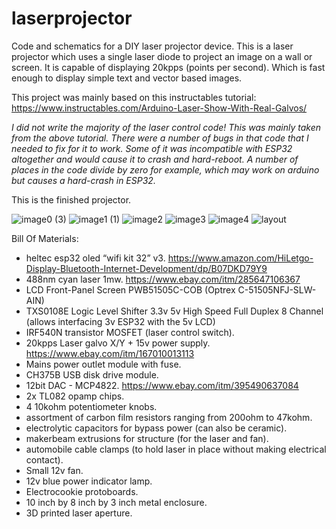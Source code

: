 # laserprojector
Code and schematics for a DIY laser projector device.
This is a laser projector which uses a single laser diode to project an image on a wall or screen.
It is capable of displaying 20kpps (points per second). Which is fast enough to display simple text and vector based images.

This project was mainly based on this instructables tutorial: https://www.instructables.com/Arduino-Laser-Show-With-Real-Galvos/

*I did not write the majority of the laser control code! This was mainly taken from the above tutorial. There were a number of bugs in that code that I needed to fix for it to work. Some of it was incompatible with ESP32 altogether and would cause it to crash and hard-reboot. A number of places in the code divide by zero for example, which may work on arduino but causes a hard-crash in ESP32.*

This is the finished projector.

![image0 (3)](https://github.com/user-attachments/assets/75a1c2a8-162f-43c3-8079-810a14de79bd)
![image1 (1)](https://github.com/user-attachments/assets/90277900-7f0b-49ee-a029-df1172de9a89)
![image2](https://github.com/user-attachments/assets/6c1e1e22-c128-4746-b07f-c87f8e8039f6)
![image3](https://github.com/user-attachments/assets/62696837-5e58-449c-bbf1-c83c73d2a6d6)
![image4](https://github.com/user-attachments/assets/a88c629c-8890-41c5-acd7-4fe47d6e0a00)
![layout](https://github.com/user-attachments/assets/9cdcb44a-a3f0-472f-a6d1-0f7f6371f9b8)



Bill Of Materials:
- heltec esp32 oled “wifi kit 32” v3.  https://www.amazon.com/HiLetgo-Display-Bluetooth-Internet-Development/dp/B07DKD79Y9
- 488nm cyan laser 1mw.  https://www.ebay.com/itm/285647106367
- LCD Front-Panel Screen PWB51505C-COB (Optrex C-51505NFJ-SLW-AIN)
- TXS0108E Logic Level Shifter 3.3v 5v High Speed Full Duplex 8 Channel (allows interfacing 3v ESP32 with the 5v LCD)
- IRF540N transistor MOSFET (laser control switch).
- 20kpps Laser galvo X/Y + 15v power supply.  https://www.ebay.com/itm/167010013113
- Mains power outlet module with fuse.
- CH375B USB disk drive module.
- 12bit DAC - MCP4822.  https://www.ebay.com/itm/395490637084
- 2x TL082 opamp chips.
- 4 10kohm potentiometer knobs.
- assortment of carbon film resistors ranging from 200ohm to 47kohm.
- electrolytic capacitors for bypass power (can also be ceramic).
- makerbeam extrusions for structure (for the laser and fan).
- automobile cable clamps (to hold laser in place without making electrical contact).
- Small 12v fan.
- 12v blue power indicator lamp.
- Electrocookie protoboards.
- 10 inch by 8 inch by 3 inch metal enclosure.
- 3D printed laser aperture.
